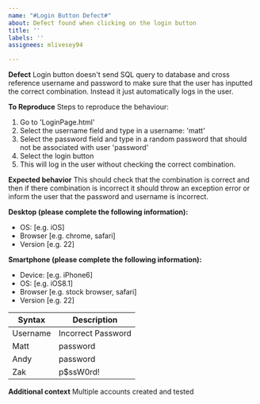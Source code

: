 ```yaml
---
name: "#Login Button Defect#"
about: Defect found when clicking on the login button
title: ''
labels: ''
assignees: mlivesey94

---
```


**Defect**
Login button doesn't send SQL query to database and cross reference username and password to make sure that the user has inputted the correct combination. Instead it just automatically logs in the user.

**To Reproduce**
Steps to reproduce the behaviour:
1. Go to 'LoginPage.html'
2. Select the username field and type in a username: 'matt'
3. Select the password field and type in a random password that should not be associated with user 'password'
4. Select the login button
5. This will log in the user without checking the correct combination.

**Expected behavior**
This should check that the combination is correct and then if there combination is incorrect it should throw an exception error or inform the user that the password and username is incorrect.


**Desktop (please complete the following information):**
 - OS: [e.g. iOS]
 - Browser [e.g. chrome, safari]
 - Version [e.g. 22]

**Smartphone (please complete the following information):**
 - Device: [e.g. iPhone6]
 - OS: [e.g. iOS8.1]
 - Browser [e.g. stock browser, safari]
 - Version [e.g. 22]

| Syntax | Description |
| ----------- | ----------- |
| Username| Incorrect Password | Correct Password |
| Matt | password | ChickenWings! |
| Andy | password | SweetSausage94! |
| Zak | p$ssW0rd! | ElvenScroll30! |

**Additional context**
Multiple accounts created and tested
